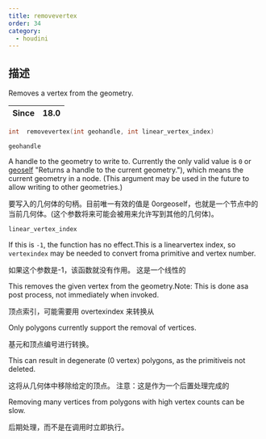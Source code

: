 ```yaml
---
title: removevertex
order: 34
category:
  - houdini
---
```

    
## 描述

Removes a vertex from the geometry.

| Since | 18.0 |
| ----- | ---- |

```c
int  removevertex(int geohandle, int linear_vertex_index)
```

`geohandle`

A handle to the geometry to write to. Currently the only valid value is `0` or
[geoself](geoself.html) "Returns a handle to the current geometry."), which
means the current geometry in a node. (This argument may be used in the future
to allow writing to other geometries.)

要写入的几何体的句柄。目前唯一有效的值是 0orgeoself，也就是一个节点中的当前几何体。(这个参数将来可能会被用来允许写到其他的几何体)。

```c
linear_vertex_index
```

If this is `-1`, the function has no effect.This is a linearvertex index, so
`vertexindex` may be needed to convert froma primitive and vertex number.

如果这个参数是-1，该函数就没有作用。 这是一个线性的

This removes the given vertex from the geometry.Note: This is done asa post
process, not immediately when invoked.

顶点索引，可能需要用 overtexindex 来转换从

Only polygons currently support the removal of vertices.

基元和顶点编号进行转换。

This can result in degenerate (0 vertex) polygons, as the primitiveis not
deleted.

这将从几何体中移除给定的顶点。 注意：这是作为一个后置处理完成的

Removing many vertices from polygons with high vertex counts can be slow.

后期处理，而不是在调用时立即执行。

